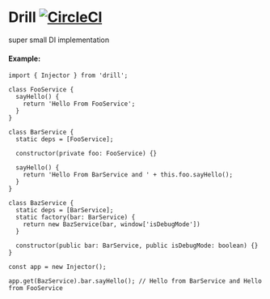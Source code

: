 # Drill [![CircleCI](https://circleci.com/gh/deebloo/drill.svg?style=svg)](https://circleci.com/gh/deebloo/drill)

super small DI implementation

#### Example:
```TS
import { Injector } from 'drill';

class FooService {
  sayHello() {
    return 'Hello From FooService'; 
  }
}

class BarService {
  static deps = [FooService];
  
  constructor(private foo: FooService) {}
  
  sayHello() {
    return 'Hello From BarService and ' + this.foo.sayHello();
  }
}

class BazService {
  static deps = [BarService];
  static factory(bar: BarService) {
    return new BazService(bar, window['isDebugMode'])
  }
  
  constructor(public bar: BarService, public isDebugMode: boolean) {}
}

const app = new Injector();

app.get(BazService).bar.sayHello(); // Hello from BarService and Hello from FooService
```
